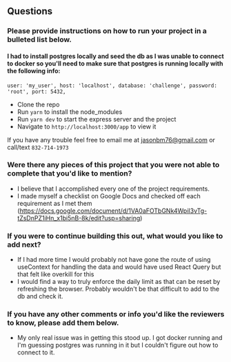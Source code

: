 ## Questions

### Please provide instructions on how to run your project in a bulleted list below.

#### I had to install postgres locally and seed the db as I was unable to connect to docker so you'll need to make sure that postgres is running locally with the following info:

`user: 'my_user',
host: 'localhost',
database: 'challenge',
password: 'root',
port: 5432,`

- Clone the repo
- Run `yarn` to install the node_modules
- Run `yarn dev` to start the express server and the project
- Navigate to `http://localhost:3000/app` to view it

If you have any trouble feel free to email me at jasonbm76@gmail.com or call/text `832-714-1973`

### Were there any pieces of this project that you were not able to complete that you'd like to mention?

- I believe that I accomplished every one of the project requirements.
- I made myself a checklist on Google Docs and checked off each requirement as I met them (https://docs.google.com/document/d/1VA0aFOTbGNk4WpiI3vTg-tZsDnPZ1iHn_x1bi5nB-8k/edit?usp=sharing)

### If you were to continue building this out, what would you like to add next?

- If I had more time I would probably not have gone the route of using useContext for handling the data and would have used React Query but that felt like overkill for this
- I would find a way to truly enforce the daily limit as that can be reset by refreshing the browser. Probably wouldn't be that difficult to add to the db and check it.

### If you have any other comments or info you'd like the reviewers to know, please add them below.

- My only real issue was in getting this stood up. I got docker running and I'm guessing postgres was running in it but I couldn't figure out how to connect to it.
